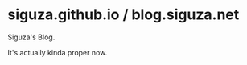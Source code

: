 siguza.github.io / blog.siguza.net
==================================

Siguza's Blog.

It's actually kinda proper now.
